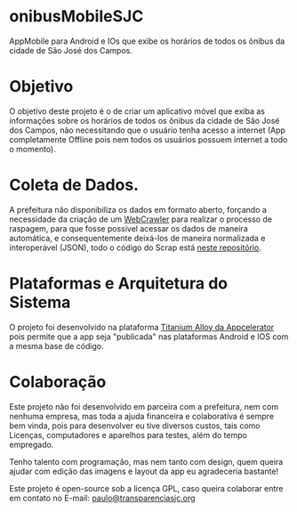 onibusMobileSJC
===============

AppMobile para Android e IOs que exibe os horários de todos os ônibus da cidade de São José dos Campos.

# Objetivo

O objetivo deste projeto é o de criar um aplicativo móvel que exiba as informações sobre os horários de todos os ônibus da cidade de São José dos Campos, não necessitando que o usuário tenha acesso a internet (App completamente Offline pois nem todos os usuários possuem internet a todo o momento).

# Coleta de Dados.

A prefeitura não disponibiliza os dados em formato aberto, forçando a necessidade da criação de um [WebCrawler](http://pt.wikipedia.org/wiki/Web_crawler) para realizar o processo de raspagem, para que fosse possível acessar os dados de maneira automática, e consequentemente deixá-los de maneira normalizada e interoperável (JSON), todo o código do Scrap está [neste repositório](https://github.com/transparenciasjc/dados_onibus).

# Plataformas e Arquitetura do Sistema

O projeto foi desenvolvido na plataforma [Titanium Alloy da Appcelerator](http://docs.appcelerator.com/titanium/3.0/#!/guide/Alloy_Framework) pois permite que a app seja "publicada" nas plataformas Android e IOS com a mesma base de código.

# Colaboração

Este projeto não foi desenvolvido em parceira com a prefeitura, nem com nenhuma empresa, mas toda a ajuda financeira e colaborativa é sempre bem vinda, pois para desenvolver eu tive diversos custos, tais como Licenças, computadores e aparelhos para testes, além do tempo empregado.

Tenho talento com programação, mas nem tanto com design, quem queira ajudar com edição das imagens e layout da app eu agradeceria bastante!

Este projeto é open-source sob a licença GPL, caso queira colaborar entre em contato no E-mail: paulo@transparenciasjc.org